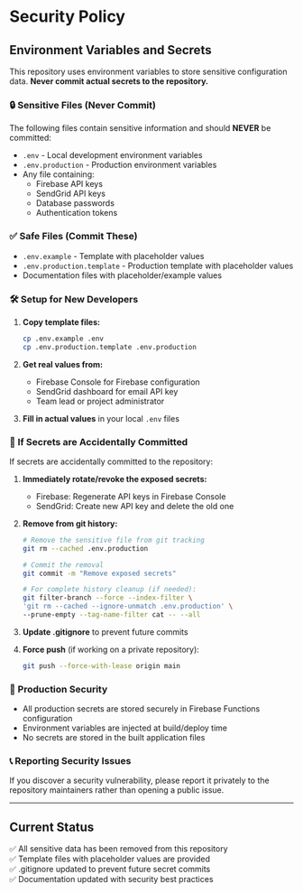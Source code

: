 # Security Policy

## Environment Variables and Secrets

This repository uses environment variables to store sensitive configuration data. **Never commit actual secrets to the repository.**

### 🔒 Sensitive Files (Never Commit)

The following files contain sensitive information and should **NEVER** be committed:

- `.env` - Local development environment variables
- `.env.production` - Production environment variables  
- Any file containing:
  - Firebase API keys
  - SendGrid API keys
  - Database passwords
  - Authentication tokens

### ✅ Safe Files (Commit These)

- `.env.example` - Template with placeholder values
- `.env.production.template` - Production template with placeholder values
- Documentation files with placeholder/example values

### 🛠️ Setup for New Developers

1. **Copy template files:**
   ```bash
   cp .env.example .env
   cp .env.production.template .env.production
   ```

2. **Get real values from:**
   - Firebase Console for Firebase configuration
   - SendGrid dashboard for email API key
   - Team lead or project administrator

3. **Fill in actual values** in your local `.env` files

### 🚨 If Secrets are Accidentally Committed

If secrets are accidentally committed to the repository:

1. **Immediately rotate/revoke the exposed secrets:**
   - Firebase: Regenerate API keys in Firebase Console
   - SendGrid: Create new API key and delete the old one

2. **Remove from git history:**
   ```bash
   # Remove the sensitive file from git tracking
   git rm --cached .env.production
   
   # Commit the removal
   git commit -m "Remove exposed secrets"
   
   # For complete history cleanup (if needed):
   git filter-branch --force --index-filter \
   'git rm --cached --ignore-unmatch .env.production' \
   --prune-empty --tag-name-filter cat -- --all
   ```

3. **Update .gitignore** to prevent future commits

4. **Force push** (if working on a private repository):
   ```bash
   git push --force-with-lease origin main
   ```

### 🔐 Production Security

- All production secrets are stored securely in Firebase Functions configuration
- Environment variables are injected at build/deploy time
- No secrets are stored in the built application files

### 📞 Reporting Security Issues

If you discover a security vulnerability, please report it privately to the repository maintainers rather than opening a public issue.

---

## Current Status

✅ All sensitive data has been removed from this repository  
✅ Template files with placeholder values are provided  
✅ .gitignore updated to prevent future secret commits  
✅ Documentation updated with security best practices